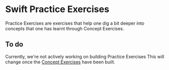 # Swift Practice Exercises

Practice Exercises are exercises that help one dig a bit deeper into concepts that one has learnt through Concept Exercises.

## To do

Currently, we're not actively working on building Practice Exercises This will change once the [Concept Exercises][exercises-concept] have been built.

[exercises-concept]: ../concept/README.md
